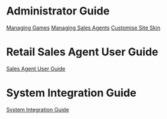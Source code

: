  <!-- TITLE: Bonobo LottoSuite System Guide -->
<!-- SUBTITLE: A complete guide for developing and deploying LottoRace installations-->




# Administrator Guide
[Managing Games](/administration/games "Managing your Lottery & Raffle Games")
[Managing Sales Agents](/administration/agents "Managing Retail Lottery Sales Agents")
[Customise Site Skin](/administration/skinning "Customizing your Player Web site!")


# Retail Sales Agent User Guide
[Sales Agent User Guide](retail-sales-agents/ "title text!")

# System Integration Guide

[System Integration Guide](http://docs.bonoboplc.com:4567/)


